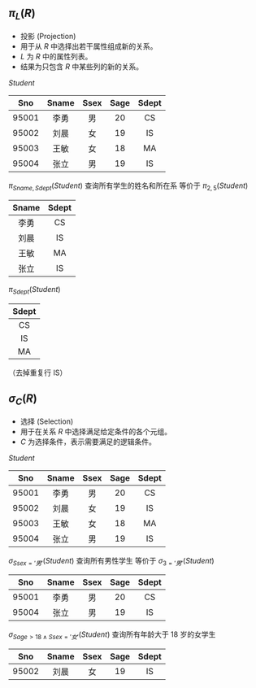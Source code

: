 ## $\pi_L(R)$ 
- 投影 (Projection)
- 用于从 $R$ 中选择出若干属性组成新的关系。
- $L$ 为 $R$ 中的属性列表。
- 结果为只包含 $R$ 中某些列的新的关系。

$Student$

|  Sno  | Sname | Ssex | Sage | Sdept |
| :---: | :---: | :--: | :--: | :---: |
| 95001 |  李勇   |  男   |  20  |  CS   |
| 95002 |  刘晨   |  女   |  19  |  IS   |
| 95003 |  王敏   |  女   |  18  |  MA   |
| 95004 |  张立   |  男   |  19  |  IS   |

$\pi_{Sname,Sdept}(Student)$     查询所有学生的姓名和所在系
等价于
$\pi_{2,5}(Student)$

| Sname | Sdept |
| :---: | :---: |
|  李勇   |  CS   |
|  刘晨   |  IS   |
|  王敏   |  MA   |
|  张立   |  IS   |

$\pi_{Sdept}(Student)$

| Sdept |
| :---: |
|  CS   |
|  IS   |
|  MA   |

（去掉重复行 IS）

## $\sigma_C(R)$
- 选择 (Selection)
- 用于在关系 $R$ 中选择满足给定条件的各个元组。
- $C$ 为选择条件，表示需要满足的逻辑条件。

$Student$

|  Sno  | Sname | Ssex | Sage | Sdept |
| :---: | :---: | :--: | :--: | :---: |
| 95001 |  李勇   |  男   |  20  |  CS   |
| 95002 |  刘晨   |  女   |  19  |  IS   |
| 95003 |  王敏   |  女   |  18  |  MA   |
| 95004 |  张立   |  男   |  19  |  IS   |

$\sigma_{Ssex='男'}(Student)$    查询所有男性学生
等价于
$\sigma_{3='男'}(Student)$ 

|  Sno  | Sname | Ssex | Sage | Sdept |
| :---: | :---: | :--: | :--: | :---: |
| 95001 |  李勇   |  男   |  20  |  CS   |
| 95004 |  张立   |  男   |  19  |  IS   |

$\sigma_{Sage > 18 \land Ssex = '女'}(Student)$    查询所有年龄大于 18 岁的女学生

|  Sno  | Sname | Ssex | Sage | Sdept |
| :---: | :---: | :--: | :--: | :---: |
| 95002 |  刘晨   |  女   |  19  |  IS   |

